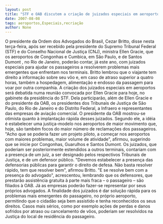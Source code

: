 ```yaml
---
layout: post
title: "STF e OAB discutem a criação de juizados especiais em aeroportos "
date: 2007-08-08
tags: aeroportos,Especiais,recriação
author: None
---
```

O presidente da Ordem dos Advogados do Brasil, Cezar Britto, disse nesta ter&ccedil;a-feira, ap&oacute;s ser recebido pela presidente do Supremo Tribunal Federal (STF) e do Conselho Nacional de Justi&ccedil;a (CNJ), ministra Ellen Gracie, que os aeroportos de Congonhas e Cumbica, em S&atilde;o Paulo, e de Santos Dumont , no Rio de Janeiro, poder&atilde;o contar, j&aacute; este ano, com juizados especiais para ajudar os passageiros a resolverem problemas mais emergentes que enfrentam nos terminais. Britto lembrou que o viajante tem direito a informa&ccedil;&atilde;o sobre seu v&ocirc;o e, em caso de atraso superior a quatro horas, tamb&eacute;m a hospedagem, alimenta&ccedil;&atilde;o e endosso da passagem para voar por outra companhia.
A cria&ccedil;&atilde;o dos juizados especiais em aeroportos ser&aacute; debatida numa reuni&atilde;o convocada por Ellen Gracie para hoje, no gabinete da presid&ecirc;ncia do STF. Dela participar&atilde;o, al&eacute;m de Ellen Gracie e do presidente da OAB, os presidentes dos Tribunais de Justi&ccedil;a de S&atilde;o Paulo, do Rio de Janeiro e do Distrito Federal, a Infraero e representantes das empresas de avia&ccedil;&atilde;o comercial.
O presidente da OAB mostrou-se otimista quanto &agrave; implanta&ccedil;&atilde;o r&aacute;pida desses juizados. Segundo ele, a id&eacute;ia &eacute; estabelecer uma justi&ccedil;a-modelo nos aeroportos de maior movimento que, hoje, s&atilde;o tamb&eacute;m focos do maior n&uacute;mero de reclama&ccedil;&otilde;es dos passageiros. &quot;Acho que se poderia fazer um projeto piloto, a come&ccedil;ar nos aeroportos com maiores problemas, maior volume de atividade&quot;, afirmou, sugerindo que se inicie por Congonhas, Guarulhos e Santos Dumont.
Os juizados, que poderiam ser posteriormente estendidos a outros terminais, contariam com a presen&ccedil;a de um juiz, a ser designado pelos respectivos Tribunais de Justi&ccedil;a, e de um defensor p&uacute;blico. &quot;Devemos estabelecer a presen&ccedil;a das defensorias p&uacute;blicas para garantir o direito de defesa. N&atilde;o basta resolver r&aacute;pido, tem que resolver bem&quot;, afirmou Britto. &quot;E se resolve bem com a presen&ccedil;a do advogado&quot;, acrescentou, lembrando que os defensores, que prestar&atilde;o assist&ecirc;ncia gratuita &agrave; parte mais fraca &ndash; o passageiro &ndash; s&atilde;o filiados &agrave; OAB. J&aacute; as empresas poder&atilde;o fazer-se representar por seus pr&oacute;prios advogados.
A finalidade dos juizados &eacute; dar solu&ccedil;&atilde;o r&aacute;pida para os problemas mais emergentes do passageiro, no pr&oacute;prio aeroporto, permitindo que o cidad&atilde;o seja bem assistido e tenha reconhecidos os seus direitos. Casos mais s&eacute;rios, como por exemplo a&ccedil;&otilde;es de perdas e danos sofridos por atraso ou cancelamento de v&ocirc;os, poderiam ser resolvidos na Justi&ccedil;a do local de resid&ecirc;ncia do passageiro.  